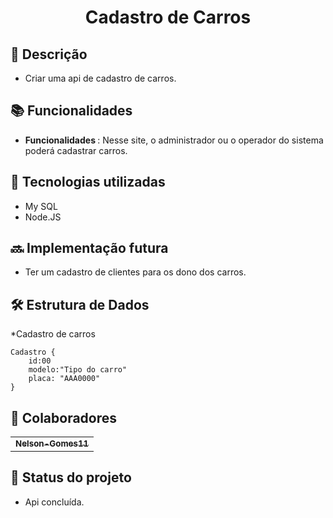 <h1 align="center">Cadastro de Carros</h1>

## :memo: Descrição
* Criar uma api de cadastro de carros.

## :books: Funcionalidades
* <b>Funcionalidades </b>: Nesse site, o administrador ou o operador do sistema poderá cadastrar carros.

## :wrench: Tecnologias utilizadas
* My SQL
* Node.JS

## :soon: Implementação futura
* Ter um cadastro de clientes para os dono dos carros.

## :hammer_and_wrench: Estrutura de Dados
*Cadastro de carros

    Cadastro {
        id:00
        modelo:"Tipo do carro"
        placa: "AAA0000"
    }
    
## :handshake: Colaboradores
<table>
  <tr>
    <td align="center">
      <a href=https://github.com/Nelson-Gomes11>
        <sub>
          <b>Nelson-Gomes11</b>
        </sub>
      </a>
    </td>
  </tr>
</table>

## :dart: Status do projeto
* Api concluída.
